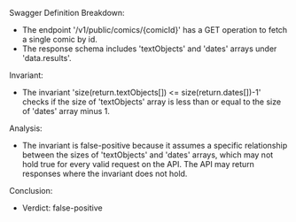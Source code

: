 Swagger Definition Breakdown:
- The endpoint '/v1/public/comics/{comicId}' has a GET operation to fetch a single comic by id.
- The response schema includes 'textObjects' and 'dates' arrays under 'data.results'.

Invariant:
- The invariant 'size(return.textObjects[]) <= size(return.dates[])-1' checks if the size of 'textObjects' array is less than or equal to the size of 'dates' array minus 1.

Analysis:
- The invariant is false-positive because it assumes a specific relationship between the sizes of 'textObjects' and 'dates' arrays, which may not hold true for every valid request on the API. The API may return responses where the invariant does not hold.

Conclusion:
- Verdict: false-positive

